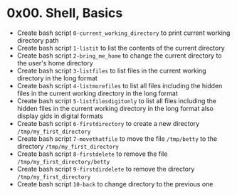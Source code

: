 # 0x00. Shell, Basics

- Create bash script `0-current_working_directory` to print current working directory path
- Create bash script `1-listit` to list the contents of the current directory
- Create bash script `2-bring_me_home` to change the current directory to the user's home directory
- Create bash script `3-listfiles` to list files in the current working directory in the long format
- Create bash script `4-listmorefiles` to list all files including the hidden files in the current working directory in the long format
- Create bash script `5-listfilesdigitonly` to list all files including the hidden files in the current working directory in the long format also display gids in digital formats
- Create bash script `6-firstdirectory` to create a new directory `/tmp/my_first_directory`
- Create bash script `7-movethatfile` to move the file `/tmp/betty` to the directory `/tmp/my_first_directory`
- Create bash script `8-firstdelete` to remove the file `/tmp/my_first_directory/betty`
- Create bash script `9-firstdirdelete` to remove the directory `/tmp/my_first_directory`
- Create bash script `10-back` to change directory to the previous one
